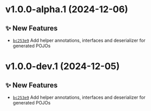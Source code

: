 # v1.0.0-alpha.1 (2024-12-06)

## ✨ New Features
- [`bc253e9`](https://github.com/lengors/protoscout-pojos/commit/bc253e9)  Add helper annotations, interfaces and deserializer for generated POJOs

# v1.0.0-dev.1 (2024-12-05)

## ✨ New Features
- [`bc253e9`](https://github.com/lengors/protoscout-pojos/commit/bc253e9)  Add helper annotations, interfaces and deserializer for generated POJOs
